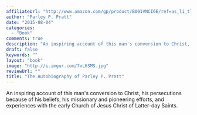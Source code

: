 ```yaml
---
affiliateUrl: "http://www.amazon.com/gp/product/B001VNCI6E/ref=as_li_tl?ie=UTF8&camp=1789&creative=390957&creativeASIN=B001VNCI6E&linkCode=as2&tag=jaktre-20&linkId=AYPJRB7D5JIMAGX6"
author: "Parley P. Pratt"
date: "2015-08-04"
categories:
  - "Book"
comments: true
description: "An inspiring account of this man's conversion to Christ, his persecutions because of his beliefs, his missionary and pioneering efforts, and experienc"
draft: false
keywords: ""
layout: "book"
image: "http://i.imgur.com/7vL6SMS.jpg"
reviewUrl: ""
title: "The Autobiography of Parley P. Pratt"
---
```


An inspiring account of this man's conversion to Christ, his persecutions because of his beliefs, his missionary and pioneering efforts, and experiences with the early Church of Jesus Christ of Latter-day Saints.
